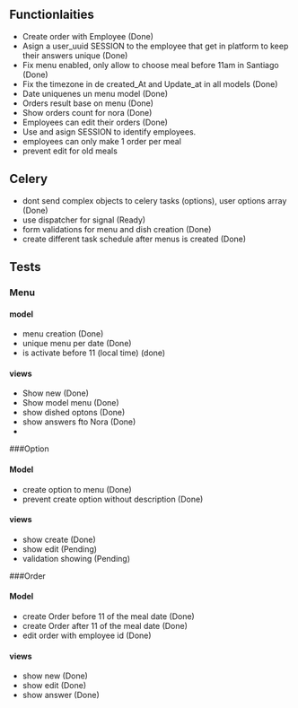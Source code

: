 ## Functionlaities
- Create order with Employee (Done)
- Asign a user_uuid SESSION to the employee that get in platform to keep their answers unique (Done)
- Fix menu enabled, only allow to choose meal before 11am in Santiago (Done)
- Fix the timezone in de created_At and Update_at in all models (Done)
- Date uniquenes un menu model (Done)
- Orders result base on menu (Done)
- Show orders count for nora (Done)
- Employees can edit their orders (Done)
- Use and asign SESSION to identify employees.
- employees can only make 1 order per meal
- prevent edit for old meals

## Celery

- dont send complex objects to celery tasks (options), user options array (Done)
- use dispatcher for signal (Ready)
- form validations for menu and dish creation (Done)
- create different task schedule after menus is created (Done)

## Tests

### Menu

#### model
- menu creation (Done)
- unique menu per date (Done)
- is activate before 11 (local time) (done)

#### views
- Show new (Done)
- Show model menu (Done)
- show dished optons (Done)
- show answers fto Nora (Done)
- 


###Option

#### Model
- create option to menu (Done)
- prevent create option without description (Done)

#### views
- show create (Done)
- show edit (Pending)
- validation showing (Pending)

###Order

#### Model
- create Order before 11 of the meal date (Done)
- create Order after 11 of the meal date (Done)
- edit order with employee id (Done)


#### views
- show new (Done)
- show edit (Done)
- show answer (Done)



